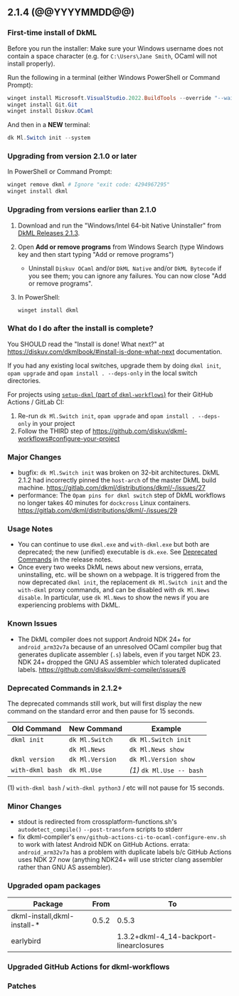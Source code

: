 ## 2.1.4 (@@YYYYMMDD@@)

### First-time install of DkML

Before you run the installer: Make sure your Windows username does not contain a space character (e.g. for `C:\Users\Jane Smith`, OCaml will not install properly).

Run the following in a terminal (either Windows PowerShell or Command Prompt):

```powershell
winget install Microsoft.VisualStudio.2022.BuildTools --override "--wait --passive --installPath C:\VS17 --addProductLang En-us --add Microsoft.VisualStudio.Workload.VCTools --add Microsoft.VisualStudio.Component.VC.14.38.17.8.x86.x64 --includeRecommended"
winget install Git.Git
winget install Diskuv.OCaml
```

And then in a **NEW** terminal:

```powershell
dk Ml.Switch init --system
```

### Upgrading from version 2.1.0 or later

In PowerShell or Command Prompt:

```powershell
winget remove dkml # Ignore "exit code: 4294967295"
winget install dkml
```

### Upgrading from versions earlier than 2.1.0

1. Download and run the "Windows/Intel 64-bit Native Uninstaller" from [DkML Releases 2.1.3](https://gitlab.com/dkml/distributions/dkml/-/releases/2.1.3).
2. Open **Add or remove programs** from Windows Search (type Windows key and then start typing "Add or remove programs")
   * Uninstall `Diskuv OCaml` and/or `DkML Native` and/or `DkML Bytecode` if you see them; you can ignore any failures. You can now close "Add or remove programs".
3. In PowerShell:

   ```powershell
   winget install dkml
   ```

### What do I do after the install is complete?

You SHOULD read the "Install is done! What next?" at <https://diskuv.com/dkmlbook/#install-is-done-what-next> documentation.

If you had any existing local switches, upgrade them by doing `dkml init`, `opam upgrade` and `opam install . --deps-only` in the local switch directories.

For projects using [`setup-dkml` (part of  `dkml-workflows`)](https://github.com/diskuv/dkml-workflows#dkml-workflows)
for their GitHub Actions / GitLab CI:

1. Re-run `dk Ml.Switch init`, `opam upgrade` and `opam install . --deps-only` in your project
2. Follow the THIRD step of <https://github.com/diskuv/dkml-workflows#configure-your-project>

### Major Changes

* bugfix: `dk Ml.Switch init` was broken on 32-bit architectures. DkML 2.1.2 had incorrectly pinned the `host-arch` of the master DkML build machine. <https://gitlab.com/dkml/distributions/dkml/-/issues/27>
* performance: The `Opam pins for dkml switch` step of DkML workflows no longer takes 40 minutes for `dockcross` Linux containers. <https://gitlab.com/dkml/distributions/dkml/-/issues/29>

### Usage Notes

* You can continue to use `dkml.exe` and `with-dkml.exe` but both are deprecated; the new (unified) executable is `dk.exe`. See [Deprecated Commands](#deprecated-commands-in-212) in the release notes.
* Once every two weeks DkML news about new versions, errata, uninstalling, etc. will be shown on a webpage. It is triggered from the now deprecated `dkml init`, the replacement `dk Ml.Switch init` and the `with-dkml` proxy commands, and can be disabled with `dk Ml.News disable`. In particular, use `dk Ml.News` to show the news if you are experiencing problems with DkML.

### Known Issues

* The DkML compiler does not support Android NDK 24+ for `android_arm32v7a` because of an unresolved OCaml compiler bug that generates duplicate assembler (`.s`) labels, even if you target NDK 23. NDK 24+ dropped the GNU AS assembler which tolerated duplicated labels. <https://github.com/diskuv/dkml-compiler/issues/6>

### Deprecated Commands in 2.1.2+

The deprecated commands still work, but will first display the new command on the standard error and then pause for 15 seconds.

| Old Command      | New Command     | Example                   |
| ---------------- | --------------- | ------------------------- |
| `dkml init`      | `dk Ml.Switch`  | `dk Ml.Switch init`       |
|                  | `dk Ml.News`    | `dk Ml.News show`         |
| `dkml version`   | `dk Ml.Version` | `dk Ml.Version show`      |
| `with-dkml bash` | `dk Ml.Use`     | *(1)* `dk Ml.Use -- bash` |

(1)  `with-dkml bash` / `with-dkml python3` / etc will not pause for 15 seconds.

### Minor Changes

* stdout is redirected from crossplatform-functions.sh's `autodetect_compile()` `--post-transform` scripts to stderr
* fix dkml-compiler's `env/github-actions-ci-to-ocaml-configure-env.sh` to work with latest Android NDK on GitHub Actions. errata: `android_arm32v7a` has a problem with duplicate labels b/c GitHub Actions uses NDK 27 now (anything NDK24+ will use stricter clang assembler rather than GNU AS assembler).

### Upgraded opam packages

| Package                     | From  | To                                      |
| --------------------------- | ----- | --------------------------------------- |
| dkml-install,dkml-install-* | 0.5.2 | 0.5.3                                   |
| earlybird                   |       | 1.3.2+dkml-4_14-backport-linearclosures |

### Upgraded GitHub Actions for dkml-workflows

### Patches

